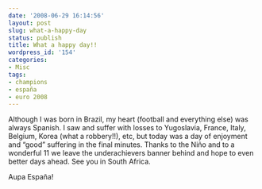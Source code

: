 ```yaml
---
date: '2008-06-29 16:14:56'
layout: post
slug: what-a-happy-day
status: publish
title: What a happy day!!
wordpress_id: '154'
categories:
- Misc
tags:
- champions
- españa
- euro 2008
---
```


Although I was born in Brazil, my heart (football and everything else) was always Spanish. I saw and suffer with losses to Yugoslavia, France, Italy, Belgium, Korea (what a robbery!!), etc, but today was a day of enjoyment and “good” suffering in the final minutes. Thanks to the Niño and to a wonderful 11 we leave the underachievers banner behind and hope to even better days ahead. See you in South Africa.

Aupa España! 
